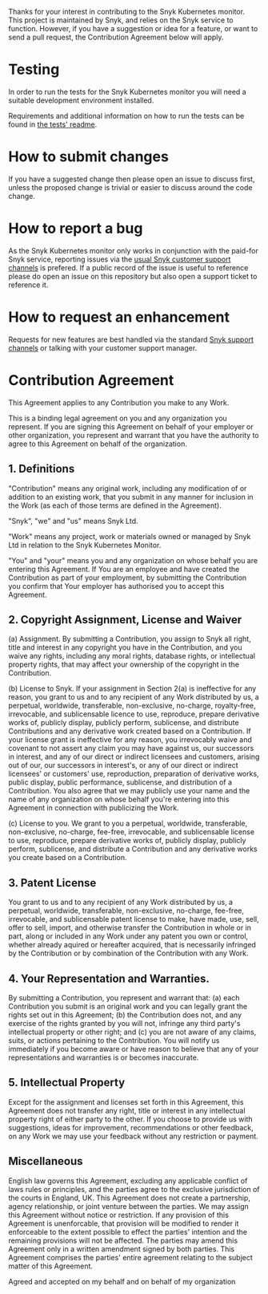 Thanks for your interest in contributing to the Snyk Kubernetes monitor. This project is maintained by Snyk, and relies on the Snyk service to function. However, if you have a suggestion or idea for a feature, or want to send a pull request, the Contribution Agreement below will apply.

# Testing

In order to run the tests for the Snyk Kubernetes monitor you will need a suitable development environment installed.

Requirements and additional information on how to run the tests can be found in [the tests' readme](https://github.com/snyk/kubernetes-monitor/tree/staging/test).

# How to submit changes

If you have a suggested change then please open an issue to discuss first, unless the proposed change is trivial or easier to discuss around the code change.  

# How to report a bug

As the Snyk Kubernetes monitor only works in conjunction with the paid-for Snyk service, reporting issues via the [usual Snyk customer support channels](https://support.snyk.io/hc/en-us/requests/new) is prefered. If a public record of the issue is useful to reference please do open an issue on this repository but also open a support ticket to reference it.

# How to request an enhancement

Requests for new features are best handled via the standard [Snyk support channels](https://support.snyk.io/hc/en-us/requests/new) or talking with your customer support manager.

# Contribution Agreement

This Agreement applies to any Contribution you make to any Work.

This is a binding legal agreement on you and any organization you represent. If you are signing this Agreement on behalf of your employer or other organization, you represent and warrant that you have the authority to agree to this Agreement on behalf of the organization.

## 1. Definitions
"Contribution" means any original work, including any modification of or addition to an existing work, that you submit in any manner for inclusion in the Work (as each of those terms are defined in the Agreement).

"Snyk", "we" and "us" means Snyk Ltd.

"Work" means any project, work or materials owned or managed by Snyk Ltd in relation to the Snyk Kubernetes Monitor.

"You" and "your" means you and any organization on whose behalf you are entering this Agreement. If You are an employee and have created the Contribution as part of your employment, by submitting the Contribution you confirm that Your employer has authorised you to accept this Agreement.

## 2. Copyright Assignment, License and Waiver
(a) Assignment. By submitting a Contribution, you assign to Snyk all right, title and interest in any copyright you have in the Contribution, and you waive any rights, including any moral rights, database rights, or intellectual property rights, that may affect your ownership of the copyright in the Contribution.

(b) License to Snyk. If your assignment in Section 2(a) is ineffective for any reason, you grant to us and to any recipient of any Work distributed by us, a perpetual, worldwide, transferable, non-exclusive, no-charge, royalty-free, irrevocable, and sublicensable licence to use, reproduce, prepare derivative works of, publicly display, publicly perform, sublicense, and distribute Contributions and any derivative work created based on a Contribution. If your license grant is ineffective for any reason, you irrevocably waive and covenant to not assert any claim you may have against us, our successors in interest, and any of our direct or indirect licensees and customers, arising out of our, our successors in interest's, or any of our direct or indirect licensees' or customers' use, reproduction, preparation of derivative works, public display, public performance, sublicense, and distribution of a Contribution. You also agree that we may publicly use your name and the name of any organization on whose behalf you're entering into this Agreement in connection with publicizing the Work.

(c) License to you. We grant to you a perpetual, worldwide, transferable, non-exclusive, no-charge, fee-free, irrevocable, and sublicensable license to use, reproduce, prepare derivative works of, publicly display, publicly perform, sublicense, and distribute a Contribution and any derivative works you create based on a Contribution.

## 3. Patent License
You grant to us and to any recipient of any Work distributed by us, a perpetual, worldwide, transferable, non-exclusive, no-charge, fee-free, irrevocable, and sublicensable patent license to make, have made, use, sell, offer to sell, import, and otherwise transfer the Contribution in whole or in part, along or included in any Work under any patent you own or control, whether already aquired or hereafter acquired, that is necessarily infringed by the Contribution or by combination of the Contribution with any Work.

## 4. Your Representation and Warranties.
By submitting a Contribution, you represent and warrant that: (a) each Contribution you submit is an original work and you can legally grant the rights set out in this Agreement; (b) the Contribution does not, and any exercise of the rights granted by you will not, infringe any third party's intellectual property or other right; and (c) you are not aware of any claims, suits, or actions pertaining to the Contribution. You will notify us immediately if you become aware or have reason to believe that any of your representations and warranties is or becomes inaccurate.

## 5. Intellectual Property
Except for the assignment and licenses set forth in this Agreement, this Agreement does not transfer any right, title or interest in any intellectual property right of either party to the other. If you choose to provide us with suggestions, ideas for improvement, recommendations or other feedback, on any Work we may use your feedback without any restriction or payment.

## Miscellaneous
English law governs this Agreement, excluding any applicable conflict of laws rules or principles, and the parties agree to the exclusive jurisdiction of the courts in England, UK. This Agreement does not create a partnership, agency relationship, or joint venture between the parties. We may assign this Agreement without notice or restriction. If any provision of this Agreement is unenforcable, that provision will be modified to render it enforceable to the extent possible to effect the parties' intention and the remaining provisions will not be affected. The parties may amend this Agreement only in a written amendment signed by both parties. This Agreement comprises the parties' entire agreement relating to the subject matter of this Agreement.

Agreed and accepted on my behalf and on behalf of my organization
